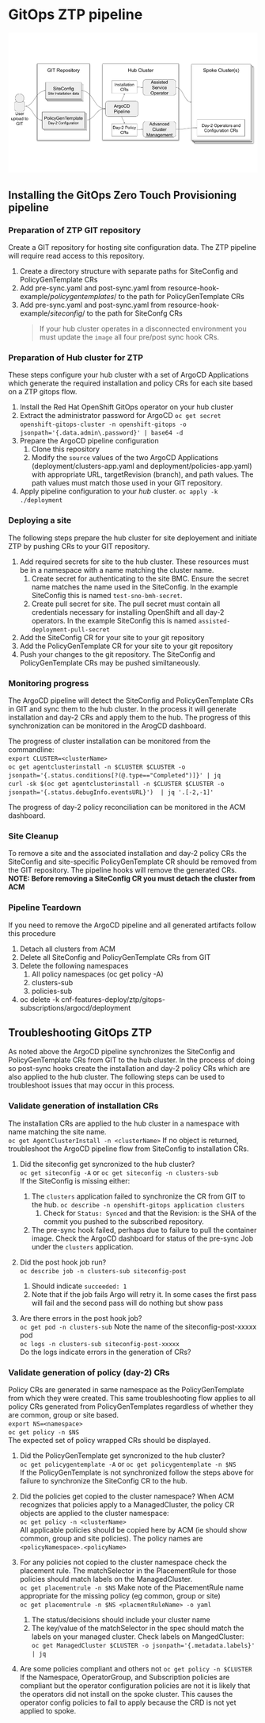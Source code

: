 # GitOps ZTP pipeline
![GitOps ZTP flow overview](ztp_gitops_flow.png)

## Installing the GitOps Zero Touch Provisioning pipeline

### Preparation of ZTP GIT repository
Create a GIT repository for hosting site configuration data. The ZTP pipeline will require read access to this repository.
1. Create a directory structure with separate paths for SiteConfig and PolicyGenTemplate CRs
1. Add pre-sync.yaml and post-sync.yaml from resource-hook-example/*policygentemplates*/ to the path for PolicyGenTemplate CRs
1. Add pre-sync.yaml and post-sync.yaml from resource-hook-example/*siteconfig*/ to the path for SiteConfg CRs
    > If your hub cluster operates in a disconnected environment you must update the `image` all four pre/post sync hook CRs.

### Preparation of Hub cluster for ZTP
These steps configure your hub cluster with a set of ArgoCD Applications which generate the required installation and policy CRs for each site based on a ZTP gitops flow.
1. Install the Red Hat OpenShift GitOps operator on your hub cluster
1. Extract the administrator password for ArgoCD `oc get secret openshift-gitops-cluster -n openshift-gitops -o jsonpath='{.data.admin\.password}' | base64 -d`
1. Prepare the ArgoCD pipeline configuration
    1. Clone this repository
    1. Modify the `source` values of the two ArgoCD Applications (deployment/clusters-app.yaml and deployment/policies-app.yaml) with appropriate URL, targetRevision (branch), and path values. The path values must match those used in your GIT repository.
1. Apply pipeline configuration to your *hub* cluster. `oc apply -k ./deployment`

### Deploying a site
The following steps prepare the hub cluster for site deployement and initiate ZTP by pushing CRs to your GIT repository.
1. Add required secrets for site to the hub cluster. These resources must be in a namespace with a name matching the cluster name.
    1. Create secret for authenticating to the site BMC. Ensure the secret name matches the name used in the SiteConfig. In the example SiteConfig this is named `test-sno-bmh-secret`.
    1. Create pull secret for site. The pull secret must contain all credentials necessary for installing OpenShift and all day-2 operators. In the example SiteConfig this is named `assisted-deployment-pull-secret`
1. Add the SiteConfig CR for your site to your git repository
1. Add the PolicyGenTemplate CR for your site to your git repository
1. Push your changes to the git repository. The SiteConfig and PolicyGenTemplate CRs may be pushed similtaneously.

### Monitoring progress
The ArgoCD pipeline will detect the SiteConfig and PolicyGenTemplate CRs in GIT and sync them to the hub cluster. In the process it will generate installation and day-2 CRs and apply them to the hub. The progress of this synchronization can be monitored in the ArogCD dashboard.

The progress of cluster installation can be monitored from the commandline:  
`export CLUSTER=<clusterName>`  
`oc get agentclusterinstall -n $CLUSTER $CLUSTER -o jsonpath='{.status.conditions[?(@.type=="Completed")]}' | jq`  
`curl -sk $(oc get agentclusterinstall -n $CLUSTER $CLUSTER -o jsonpath='{.status.debugInfo.eventsURL}')  | jq '.[-2,-1]'`

The progress of day-2 policy reconciliation can be monitored in the ACM dashboard.

### Site Cleanup
To remove a site and the associated installation and day-2 policy CRs the SiteConfig and site-specific PolicyGenTemplate CR should be removed from the GIT repository. The pipeline hooks will remove the generated CRs.
**NOTE: Before removing a SiteConfig CR you must detach the cluster from ACM**

### Pipeline Teardown
If you need to remove the ArgoCD pipeline and all generated artifacts follow this procedure
1. Detach all clusters from ACM
1. Delete all SiteConfig and PolicyGenTemplate CRs from GIT
1. Delete the following namespaces
    1. All policy namespaces (oc get policy -A)
    1. clusters-sub
    1. policies-sub
1. oc delete -k cnf-features-deploy/ztp/gitops-subscriptions/argocd/deployment

## Troubleshooting GitOps ZTP
As noted above the ArgoCD pipeline synchronizes the SiteConfig and PolicyGenTemplate CRs from GIT to the hub cluster. In the process of doing so post-sync hooks create the installation and day-2 policy CRs which are also applied to the hub cluster. The following steps can be used to troubleshoot issues that may occur in this process.

### Validate generation of installation CRs
The installation CRs are applied to the hub cluster in a namespace with name matching the site name.  
`oc get AgentClusterInstall -n <clusterName>`
If no object is returned, troubleshoot the ArgoCD pipeline flow from SiteConfig to installation CRs.

1. Did the siteconfig get syncronized to the hub cluster?  
    `oc get siteconfig -A` or `oc get siteconfig -n clusters-sub`  
    If the SiteConfig is missing either:
    1. The `clusters` application failed to synchronize the CR from GIT to the hub. `oc describe -n openshift-gitops application clusters `
        1. Check for `Status: Synced` and that the Revision: is the SHA of the commit you pushed to the subscribed repository.
    1. The pre-sync hook failed, perhaps due to failure to pull the container image. Check the ArgoCD dashboard for status of the pre-sync Job under the `clusters` application.

1. Did the post hook job run?  
    `oc describe job -n clusters-sub siteconfig-post`
    1. Should indicate `succeeded: 1`
    1. Note that if the job fails Argo will retry it. In some cases the first pass will fail and the second pass will do nothing but show pass

1. Are there errors in the post hook job?  
    `oc get pod -n clusters-sub` Note the name of the siteconfig-post-xxxxx pod  
    `oc logs -n clusters-sub siteconfig-post-xxxxx`  
    Do the logs indicate errors in the generation of CRs?

### Validate generation of policy (day-2) CRs
Policy CRs are generated in same namespace as the PolicyGenTemplate from which they were created. This same troubleshooting flow applies to all policy CRs generated from PolicyGenTemplates regardless of whether they are common, group or site based.  
`export NS=<namespace>`  
`oc get policy -n $NS`  
The expected set of policy wrapped CRs should be displayed.

1. Did the PolicyGenTemplate get syncronized to the hub cluster?  
`oc get policygentemplate -A` or  `oc get policygentemplate -n $NS`  
If the PolicyGenTemplate is not synchronized follow the steps above for failure to synchronize the SiteConfig CR to the hub.

1. Did the policies get copied to the cluster namespace?
When ACM recognizes that policies apply to a ManagedCluster, the policy CR objects are applied to the cluster namespace:  
`oc get policy -n <clusterName>`  
All applicable policies should be copied here by ACM (ie should show common, group and site policies). The policy names are `<policyNamespace>.<policyName>`

1. For any policies not copied to the cluster namespace check the placement rule.
The matchSelector in the PlacementRule for those policies should match labels on the ManagedCluster.  
`oc get placementrule -n $NS` Make note of the PlacementRule name appropriate for the missing policy (eg common, group or site)  
`oc get placementrule -n $NS <placmentRuleName> -o yaml`  
    1. The status/decisions should include your cluster name
    1. The key/value of the matchSelector in the spec should match the labels on your managed cluster.
Check labels on MangedCluster:  
`oc get ManagedCluster $CLUSTER -o jsonpath='{.metadata.labels}' | jq`

1. Are some policies compliant and others not
`oc get policy -n $CLUSTER`  
If the Namespace, OperatorGroup, and Subscription policies are compliant but the operator configuration policies are not it is likely that the operators did not install on the spoke cluster. This causes the operator config policies to fail to apply because the CRD is not yet applied to spoke.
